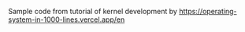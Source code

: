 Sample code from tutorial of kernel development by https://operating-system-in-1000-lines.vercel.app/en
